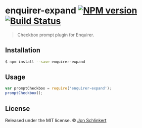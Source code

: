 # enquirer-expand [![NPM version](https://badge.fury.io/js/enquirer-expand.svg)](https://npmjs.org/package/enquirer-expand) [![Build Status](https://travis-ci.org/jonschlinkert/enquirer-expand.svg?branch=master)](https://travis-ci.org/jonschlinkert/enquirer-expand)

> Checkbox prompt plugin for Enquirer.

## Installation

```sh
$ npm install --save enquirer-expand
```

## Usage

```js
var promptCheckbox = require('enquirer-expand');
promptCheckbox();
```

## License

Released under the MIT license. © [Jon Schlinkert](https://github.com/jonschlinkert)
